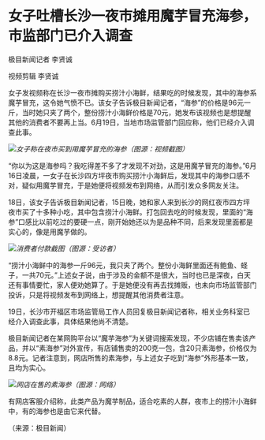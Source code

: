

# 女子吐槽长沙一夜市摊用魔芋冒充海参，市监部门已介入调查

极目新闻记者 李贤诚

视频剪辑 李贤诚

女子发视频称在长沙一夜市摊购买捞汁小海鲜，结果吃的时候发现，其中的海参系魔芋冒充，这令她气愤不已。该女子告诉极目新闻记者，“海参”的价格是96元一斤，当时她只夹了两个，整份捞汁小海鲜价格是70元，她发布该视频也是想提醒其他的消费者不要再上当。6月19日，当地市场监管部门回应称，他们已经介入调查此事。

![](https://inews.gtimg.com/om_bt/OBLp-BalGY4qD6HfE5uUldXJzReWoBYmEtmXw3fdFO8y4AA/1000)_女子称在夜市买到用魔芋冒充的海参（图源：视频截图）_

“你以为这是海参吗？我吃得差不多了才发现不对劲，这是用魔芋冒充的海参。”6月16日凌晨，一女子在长沙四方坪夜市购买捞汁小海鲜后，发现其中的海参口感不对，疑似用魔芋冒充，于是她便将视频发布到网络，从而引发众多网友关注。

18日，该女子告诉极目新闻记者，15日晚，她和家人来到长沙的网红夜市四方坪夜市买了十多种小吃，其中包含捞汁小海鲜。打包回去吃的时候发现，里面的“海参”口感比以前吃过的要硬一点，刚开始她还以为是品种不同，后来发现里面都是实心的，像是用魔芋做的。

![](https://inews.gtimg.com/om_bt/O1Ho5wdH7ExrQ2DZCfCEIcJ2PQnKPgxMAHG3zC5hm75BMAA/1000)_消费者付款截图（图源：受访者）_

“捞汁小海鲜中的海参一斤96元，我只夹了两个。整份小海鲜里面还有鲍鱼、蛏子，一共70元。”上述女子说，由于涉及的金额不是很大，当时也已是深夜，白天还有事情要忙，家人便劝她算了。于是她便没有再去找摊贩，也未向市场监管部门投诉，只是将视频发布到网络上，想提醒其他消费者注意。

19日，长沙市开福区市场监管局工作人员回复极目新闻记者称，相关业务科室已经介入调查此事，具体结果他尚不清楚。

极目新闻记者在某网购平台以“魔芋海参”为关键词搜索发现，不少店铺在售卖该产品，并以“素海参”对外宣传，有店铺售卖的200克一包，含20只素海参，价格仅为8.8元。记者注意到，网店所售的素海参，与上述女子吃到“海参”外形基本一致，且均为实心。

![](https://inews.gtimg.com/om_bt/Ot6DPZR-lsUNI5KNdII6eq3n7swlnFUVMmtMPNQL1a7KUAA/1000)_网店在售的素海参（图源：网络）_

有网店客服介绍称，此类产品为魔芋制品，适合吃素的人群，夜市上的捞汁小海鲜中，有的海参也是由它来代替。

（来源：极目新闻）

